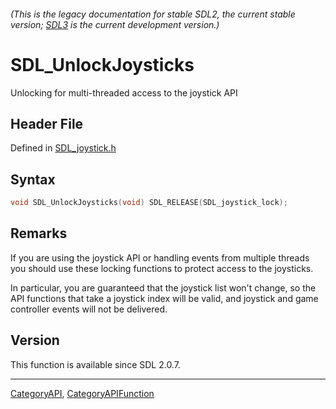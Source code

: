 ###### (This is the legacy documentation for stable SDL2, the current stable version; [SDL3](https://wiki.libsdl.org/SDL3/) is the current development version.)
# SDL_UnlockJoysticks

Unlocking for multi-threaded access to the joystick API 

## Header File

Defined in [SDL_joystick.h](https://github.com/libsdl-org/SDL/blob/SDL2/include/SDL_joystick.h)

## Syntax

```c
void SDL_UnlockJoysticks(void) SDL_RELEASE(SDL_joystick_lock);

```

## Remarks

If you are using the joystick API or handling events from multiple threads
you should use these locking functions to protect access to the joysticks.

In particular, you are guaranteed that the joystick list won't change, so
the API functions that take a joystick index will be valid, and joystick
and game controller events will not be delivered.

## Version

This function is available since SDL 2.0.7.

----
[CategoryAPI](CategoryAPI), [CategoryAPIFunction](CategoryAPIFunction)


